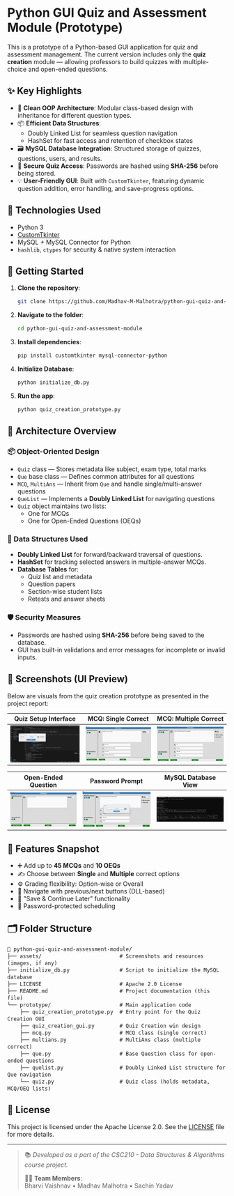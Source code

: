 # Python GUI Quiz and Assessment Module (Prototype)

This is a prototype of a Python-based GUI application for quiz and assessment management. The current version includes only the **quiz creation** module — allowing professors to build quizzes with multiple-choice and open-ended questions.

## ✨ Key Highlights

- 🧱 **Clean OOP Architecture**: Modular class-based design with inheritance for different question types.
- 📦 **Efficient Data Structures**:  
  - Doubly Linked List for seamless question navigation  
  - HashSet for fast access and retention of checkbox states  
- 🗃️ **MySQL Database Integration**: Structured storage of quizzes, questions, users, and results.
- 🔐 **Secure Quiz Access**: Passwords are hashed using **SHA-256** before being stored.
- 💡 **User-Friendly GUI**: Built with `CustomTkinter`, featuring dynamic question addition, error handling, and save-progress options.

## 🧰 Technologies Used

- Python 3  
- [CustomTkinter](https://github.com/TomSchimansky/CustomTkinter)  
- MySQL + MySQL Connector for Python  
- `hashlib`, `ctypes` for security & native system interaction  

## 🚀 Getting Started

1. **Clone the repository**:
   ```bash
   git clone https://github.com/Madhav-M-Malhotra/python-gui-quiz-and-assessment-module.git
   ```

2. **Navigate to the folder**:
   ```bash
   cd python-gui-quiz-and-assessment-module
   ```

3. **Install dependencies**:
   ```bash
   pip install customtkinter mysql-connector-python
   ```

4. **Initialize Database**:
   ```bash
   python initialize_db.py
   ```

5. **Run the app**:
   ```bash
   python quiz_creation_prototype.py
   ```

## 🧠 Architecture Overview

### 📦 Object-Oriented Design

- `Quiz` class — Stores metadata like subject, exam type, total marks
- `Que` base class — Defines common attributes for all questions
- `MCQ`, `MultiAns` — Inherit from `Que` and handle single/multi-answer questions
- `QueList` — Implements a **Doubly Linked List** for navigating questions
- `Quiz` object maintains two lists:
  - One for MCQs
  - One for Open-Ended Questions (OEQs)

### 🧮 Data Structures Used

- **Doubly Linked List** for forward/backward traversal of questions.
- **HashSet** for tracking selected answers in multiple-answer MCQs.
- **Database Tables** for:
  - Quiz list and metadata
  - Question papers
  - Section-wise student lists
  - Retests and answer sheets

### 🛡️ Security Measures

- Passwords are hashed using **SHA-256** before being saved to the database.
- GUI has built-in validations and error messages for incomplete or invalid inputs.

## 📸 Screenshots (UI Preview)

Below are visuals from the quiz creation prototype as presented in the project report:

| Quiz Setup Interface | MCQ: Single Correct | MCQ: Multiple Correct |
|---------------------|---------------------|------------------------|
| ![Quiz Setup](assets/quiz_setup.png) | ![Single MCQ](assets/single_mcq.png) | ![Multi MCQ](assets/multi_mcq.png) |

| Open-Ended Question | Password Prompt | MySQL Database View |
|---------------------|------------------|----------------------|
| ![OEQ](assets/oeq.png) | ![Password](assets/pwd.png) | ![Database](assets/dbms.png) |

## 📌 Features Snapshot

- ➕ Add up to **45 MCQs** and **10 OEQs**
- ✍️ Choose between **Single** and **Multiple** correct options
- ⚙️ Grading flexibility: Option-wise or Overall
- 🔁 Navigate with previous/next buttons (DLL-based)
- 💾 "Save & Continue Later" functionality
- 🔑 Password-protected scheduling

## 🗂️ Folder Structure

```
📁 python-gui-quiz-and-assessment-module/
├── assets/                         # Screenshots and resources (images, if any)
├── initialize_db.py                # Script to initialize the MySQL database
├── LICENSE                         # Apache 2.0 License
├── README.md                       # Project documentation (this file)
└── prototype/                      # Main application code
    ├── quiz_creation_prototype.py  # Entry point for the Quiz Creation GUI
    ├── quiz_creation_gui.py        # Quiz Creation win design
    ├── mcq.py                      # MCQ class (single correct)
    ├── multians.py                 # MultiAns class (multiple correct)
    ├── que.py                      # Base Question class for open-ended questions
    ├── quelist.py                  # Doubly Linked List structure for Que navigation
    └── quiz.py                     # Quiz class (holds metadata, MCQ/OEQ lists)
```

## 📃 License

This project is licensed under the Apache License 2.0. See the [LICENSE](LICENSE) file for more details.

---

> 📚 *Developed as a part of the CSC210 - Data Structures & Algorithms course project.*
>  
> 👨‍💻 **Team Members**:  
> Bharvi Vaishnav • Madhav Malhotra • Sachin Yadav
